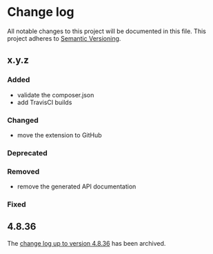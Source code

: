 # Change log

All notable changes to this project will be documented in this file.
This project adheres to [Semantic Versioning](https://semver.org/).

## x.y.z

### Added
- validate the composer.json
- add TravisCI builds

### Changed
- move the extension to GitHub

### Deprecated

### Removed
- remove the generated API documentation

### Fixed

## 4.8.36

The [change log up to version 4.8.36](Documentation/changelog-archive.txt)
has been archived.
